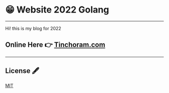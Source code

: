 # 😁 Website 2022 Golang

---

Hi! this is my blog for 2022

## Online Here 👉 [Tinchoram.com](https://tinchoram.com/)

---

## License 🖋
[MIT](https://choosealicense.com/licenses/mit/)


